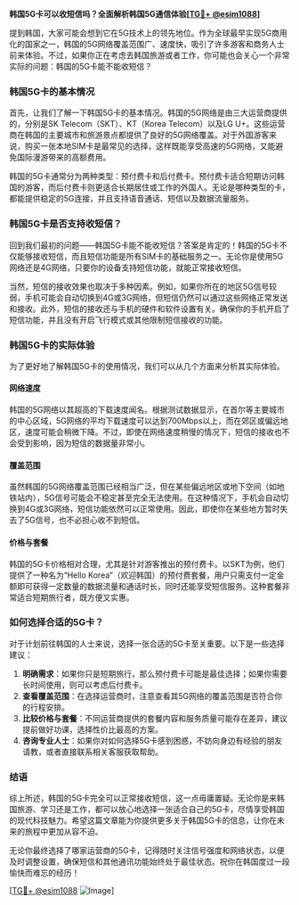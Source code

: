 **韩国5G卡可以收短信吗？全面解析韩国5G通信体验[[TG💪+ @esim1088](https://t.me/s/esim1088)]**

提到韩国，大家可能会想到它在5G技术上的领先地位。作为全球最早实现5G商用化的国家之一，韩国的5G网络覆盖范围广、速度快，吸引了许多游客和商务人士前来体验。不过，如果你正在考虑去韩国旅游或者工作，你可能也会关心一个非常实际的问题：韩国的5G卡能不能收短信？

### 韩国5G卡的基本情况

首先，让我们了解一下韩国5G卡的基本情况。韩国的5G网络是由三大运营商提供的，分别是SK Telecom（SKT）、KT（Korea Telecom）以及LG U+。这些运营商在韩国的主要城市和旅游景点都提供了良好的5G网络覆盖。对于外国游客来说，购买一张本地SIM卡是最常见的选择，这样既能享受高速的5G网络，又能避免国际漫游带来的高额费用。

韩国的5G卡通常分为两种类型：预付费卡和后付费卡。预付费卡适合短期访问韩国的游客，而后付费卡则更适合长期居住或工作的外国人。无论是哪种类型的卡，都能提供稳定的5G连接，并且支持语音通话、短信以及数据流量服务。

### 韩国5G卡是否支持收短信？

回到我们最初的问题——韩国5G卡能不能收短信？答案是肯定的！韩国的5G卡不仅能够接收短信，而且短信功能是所有SIM卡的基础服务之一。无论你是使用5G网络还是4G网络，只要你的设备支持短信功能，就能正常接收短信。

当然，短信的接收效果也取决于多种因素。例如，如果你所在的地区5G信号较弱，手机可能会自动切换到4G或3G网络，但短信仍然可以通过这些网络正常发送和接收。此外，短信的接收还与手机的硬件和软件设置有关。确保你的手机开启了短信功能，并且没有开启飞行模式或其他限制短信接收的功能。

### 韩国5G卡的实际体验

为了更好地了解韩国5G卡的使用情况，我们可以从几个方面来分析其实际体验。

#### 网络速度

韩国的5G网络以其超高的下载速度闻名。根据测试数据显示，在首尔等主要城市的中心区域，5G网络的平均下载速度可以达到700Mbps以上，而在郊区或偏远地区，速度可能会稍微下降。不过，即使在网络速度稍慢的情况下，短信的接收也不会受到影响，因为短信的数据量非常小。

#### 覆盖范围

虽然韩国的5G网络覆盖范围已经相当广泛，但在某些偏远地区或地下空间（如地铁站内），5G信号可能会不稳定甚至完全无法使用。在这种情况下，手机会自动切换到4G或3G网络，短信功能依然可以正常使用。因此，即使你在某些地方暂时失去了5G信号，也不必担心收不到短信。

#### 价格与套餐

韩国的5G卡价格相对合理，尤其是针对游客推出的预付费卡。以SKT为例，他们提供了一种名为“Hello Korea”（欢迎韩国）的预付费套餐，用户只需支付一定金额即可获得一定数量的数据流量和通话时长，同时还能享受短信服务。这种套餐非常适合短期旅行者，既方便又实惠。

### 如何选择合适的5G卡？

对于计划前往韩国的人士来说，选择一张合适的5G卡至关重要。以下是一些选择建议：

1. **明确需求**：如果你只是短期旅行，那么预付费卡可能是最佳选择；如果你需要长时间使用，则可以考虑后付费卡。
2. **查看覆盖范围**：在选择运营商时，注意查看其5G网络的覆盖范围是否符合你的行程安排。
3. **比较价格与套餐**：不同运营商提供的套餐内容和服务质量可能存在差异，建议提前做好功课，选择性价比最高的方案。
4. **咨询专业人士**：如果你对如何选择5G卡感到困惑，不妨向身边有经验的朋友请教，或者直接联系相关客服获取帮助。

### 结语

综上所述，韩国的5G卡完全可以正常接收短信，这一点毋庸置疑。无论你是来韩国旅游、学习还是工作，都可以放心地选择一张适合自己的5G卡，尽情享受韩国的现代科技魅力。希望这篇文章能为你提供更多关于韩国5G卡的信息，让你在未来的旅程中更加从容不迫。

无论你最终选择了哪家运营商的5G卡，记得随时关注信号强度和网络状态，以便及时调整设置，确保短信和其他通讯功能始终处于最佳状态。祝你在韩国度过一段愉快而难忘的经历！

[[TG💪+ @esim1088](https://t.me/s/esim1088) ![Image](https://i.postimg.cc/4NQfJmqS/Snipaste-2025-05-13-00-14-12.png)]